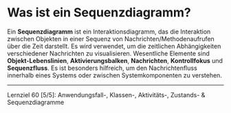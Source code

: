 # Was ist ein Sequenzdiagramm?

Ein **Sequenzdiagramm** ist ein Interaktionsdiagramm, das die Interaktion zwischen Objekten in einer Sequenz von Nachrichten/Methodenaufrufen über die Zeit darstellt. Es wird verwendet, um die zeitlichen Abhängigkeiten verschiedener Nachrichten zu visualisieren. Wesentliche Elemente sind **Objekt-Lebenslinien**, **Aktivierungsbalken**, **Nachrichten**, **Kontrollfokus** und **Sequenzfluss**. Es ist besonders hilfreich, um den Nachrichtenfluss innerhalb eines Systems oder zwischen Systemkomponenten zu verstehen.

---

Lernziel 60 \[5/5\]: Anwendungsfall-, Klassen-, Aktivitäts-, Zustands- & Sequenzdiagramme
